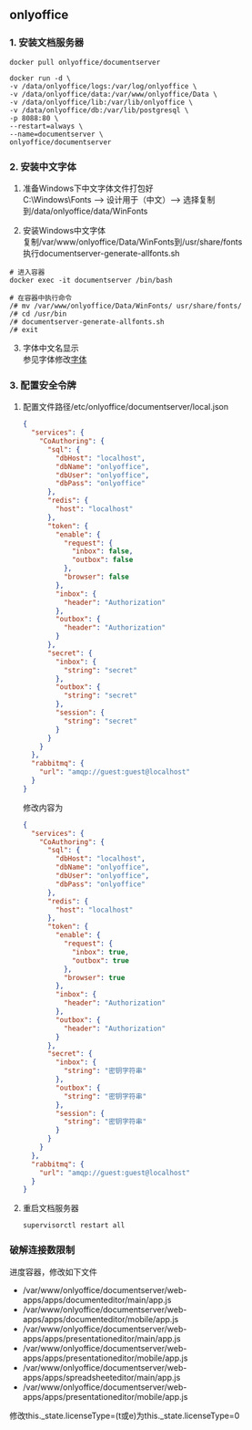 ## onlyoffice
### 1. 安装文档服务器
```shell script
docker pull onlyoffice/documentserver

docker run -d \
-v /data/onlyoffice/logs:/var/log/onlyoffice \
-v /data/onlyoffice/data:/var/www/onlyoffice/Data \
-v /data/onlyoffice/lib:/var/lib/onlyoffice \
-v /data/onlyoffice/db:/var/lib/postgresql \
-p 8088:80 \
--restart=always \
--name=documentserver \
onlyoffice/documentserver
```

### 2. 安装中文字体
1. 准备Windows下中文字体文件打包好  
C:\Windows\Fonts --> 设计用于（中文）--> 选择复制到/data/onlyoffice/data/WinFonts

2. 安装Windows中文字体  
复制/var/www/onlyoffice/Data/WinFonts到/usr/share/fonts   
执行documentserver-generate-allfonts.sh

```shell script
# 进入容器
docker exec -it documentserver /bin/bash

# 在容器中执行命令
/# mv /var/www/onlyoffice/Data/WinFonts/ usr/share/fonts/
/# cd /usr/bin
/# documentserver-generate-allfonts.sh
/# exit
```

3. 字体中文名显示  
参见字体修改[字体](./fonts/README.md)

### 3. 配置安全令牌
1. 配置文件路径/etc/onlyoffice/documentserver/local.json
    ```json
    {
      "services": {
        "CoAuthoring": {
          "sql": {
            "dbHost": "localhost",
            "dbName": "onlyoffice",
            "dbUser": "onlyoffice",
            "dbPass": "onlyoffice"
          },
          "redis": {
            "host": "localhost"
          },
          "token": {
            "enable": {
              "request": {
                "inbox": false,
                "outbox": false
              },
              "browser": false
            },
            "inbox": {
              "header": "Authorization"
            },
            "outbox": {
              "header": "Authorization"
            }
          },
          "secret": {
            "inbox": {
              "string": "secret"
            },
            "outbox": {
              "string": "secret"
            },
            "session": {
              "string": "secret"
            }
          }
        }
      },
      "rabbitmq": {
        "url": "amqp://guest:guest@localhost"
      }
    }
    ```
    修改内容为
    ```json
    {
      "services": {
        "CoAuthoring": {
          "sql": {
            "dbHost": "localhost",
            "dbName": "onlyoffice",
            "dbUser": "onlyoffice",
            "dbPass": "onlyoffice"
          },
          "redis": {
            "host": "localhost"
          },
          "token": {
            "enable": {
              "request": {
                "inbox": true,
                "outbox": true
              },
              "browser": true
            },
            "inbox": {
              "header": "Authorization"
            },
            "outbox": {
              "header": "Authorization"
            }
          },
          "secret": {
            "inbox": {
              "string": "密钥字符串"
            },
            "outbox": {
              "string": "密钥字符串"
            },
            "session": {
              "string": "密钥字符串"
            }
          }
        }
      },
      "rabbitmq": {
        "url": "amqp://guest:guest@localhost"
      }
    }
    ```
2. 重启文档服务器
    ```shell script
    supervisorctl restart all
    ```

### 破解连接数限制
进度容器，修改如下文件
  - /var/www/onlyoffice/documentserver/web-apps/apps/documenteditor/main/app.js
  - /var/www/onlyoffice/documentserver/web-apps/apps/documenteditor/mobile/app.js
  - /var/www/onlyoffice/documentserver/web-apps/apps/presentationeditor/main/app.js
  - /var/www/onlyoffice/documentserver/web-apps/apps/presentationeditor/mobile/app.js
  - /var/www/onlyoffice/documentserver/web-apps/apps/spreadsheeteditor/main/app.js
  - /var/www/onlyoffice/documentserver/web-apps/apps/presentationeditor/mobile/app.js
  
  修改this._state.licenseType=(t或e)为this._state.licenseType=0